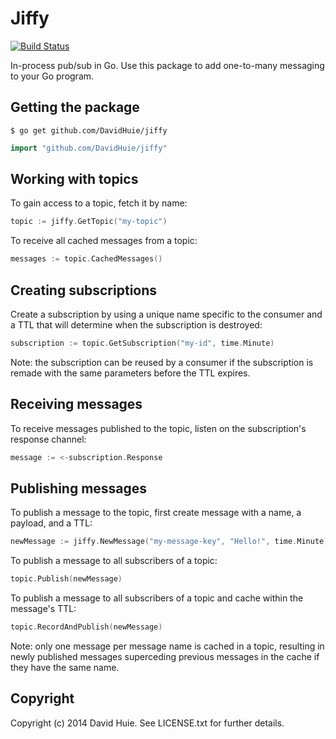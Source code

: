 # Jiffy

[![Build Status](https://travis-ci.org/DavidHuie/jiffy.svg?branch=master)](https://travis-ci.org/DavidHuie/jiffy)

In-process pub/sub in Go. Use this package to add one-to-many messaging
to your Go program.

## Getting the package

```shell
$ go get github.com/DavidHuie/jiffy
```

```go
import "github.com/DavidHuie/jiffy"
```

## Working with topics

To gain access to a topic, fetch it by name:

```go
topic := jiffy.GetTopic("my-topic")
```

To receive all cached messages from a topic:

```go
messages := topic.CachedMessages()
```

## Creating subscriptions

Create a subscription by using a unique name specific to the consumer and
a TTL that will determine when the subscription is destroyed:

```go
subscription := topic.GetSubscription("my-id", time.Minute)
```

Note: the subscription can be reused by a consumer if the subscription
is remade with the same parameters before the TTL expires.

## Receiving messages

To receive messages published to the topic, listen on the subscription's
response channel:

```go
message := <-subscription.Response
```

## Publishing messages

To publish a message to the topic, first create message with a name, a
payload, and a TTL:

```go
newMessage := jiffy.NewMessage("my-message-key", "Hello!", time.Minute)
```

To publish a message to all subscribers of a topic:

```go
topic.Publish(newMessage)
```

To publish a message to all subscribers of a topic and cache within the
message's TTL:

```go
topic.RecordAndPublish(newMessage)
```

Note: only one message per message name is cached in a topic, resulting in
newly published messages superceding previous messages in the cache if they have
the same name.

## Copyright

Copyright (c) 2014 David Huie. See LICENSE.txt for further details.